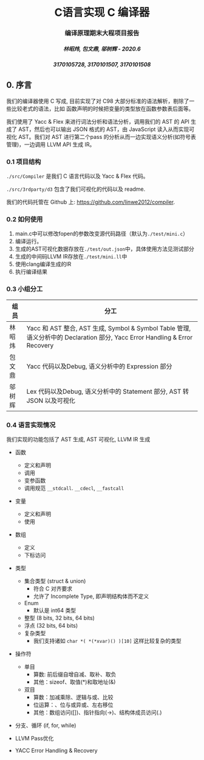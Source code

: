 

<h1 style="text-align: center"> C语言实现 C 编译器 </h1>
<h3 style="text-align: center"> 编译原理期末大程项目报告 </h3>
<h5 style="text-align: center"><medium>林昭炜, 包文鼎, 邬树辉 - 2020.6</medium></h5>
<h5 style="text-align: center"><medium>3170105728, 3170101507, 3170101508</medium></h5>



## 0. 序言

我们的编译器使用 C 写成, 目前实现了对 C98 大部分标准的语法解析，剔除了一些比较老式的语法，比如 函数声明的时候把变量的类型放在函数参数表后面等。

我们使用了 Yacc & Flex 来进行词法分析和语法分析，调用我们的 AST 的 API 生成了 AST，然后也可以输出 JSON 格式的 AST，由 JavaScript 读入从而实现可视化 AST。我们对 AST 进行第二个pass 的分析从而一边实现语义分析(如符号表管理)，一边调用 LLVM API 生成 IR。

### 0.1 项目结构

`./src/Compiler` 是我们 C 语言代码以及 Yacc & Flex 代码。

`./src/3rdparty/d3` 包含了我们可视化的代码以及 readme.

我们的代码托管在 Github 上: https://github.com/linwe2012/compiler.

### 0.2 如何使用

1. main.c中可以修改fopen的参数改变源代码路径（默认为```./test/mini.c```）
2. 编译运行。
3. 生成的AST可视化数据存放在```./test/out.json```中，具体使用方法见测试部分
4. 生成的中间码LLVM IR存放在```./test/mini.ll```中
5. 使用clang编译生成的IR
6. 执行编译结果

### 0.3 小组分工

| 组员   | 分工                                                         |
| ------ | ------------------------------------------------------------ |
| 林昭炜 | Yacc 和 AST 整合, AST 生成, Symbol & Symbol Table 管理, 语义分析中的 Declaration 部分, Yacc Error Handling & Error Recovery |
| 包文鼎 | Yacc 代码以及Debug, 语义分析中的 Expression 部分              |
| 邬树辉 | Lex 代码以及Debug, 语义分析中的 Statement 部分, AST 转 JSON 以及可视化 |

### 0.4 语言实现情况

我们实现的功能包括了 AST 生成, AST 可视化, LLVM IR 生成

- 函数
  - 定义和声明
  - 调用
  - 变参函数
  - 调用规范 `__stdcall`. `__cdecl`, `__fastcall`
- 变量
  - 定义和声明
  - 使用
- 数组
  - 定义
  - 下标访问
- 类型
  - 集合类型 (struct & union)
    - 符合 C 对齐要求
    - 允许了 Incomplete Type, 即声明结构体而不定义
  - Enum
    - 默认是 int64 类型
  - 整型 (8 bits, 32 bits, 64 bits)
  - 浮点 (32 bits, 64 bits)
  - 复杂类型
    - 我们支持诸如 `char *( *(*xvar)() )[10]` 这样比较复杂的类型
- 操作符
  - 单目
    - 算数: 前后缀自增自减、取补、取负
    - 其他：sizeof、取值(*)和取地址(&)
  - 双目
    - 算数：加减乘除、逻辑与或、比较
    - 位运算：、位与或异或、左右移位
    - 其他：数组访问([])、指针指向(->)、结构体成员访问(.)

- 分支、循环 (if, for, while)
- LLVM Pass优化
- YACC Error Handling & Recovery
